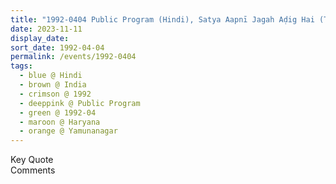 ```yaml
---
title: "1992-0404 Public Program (Hindi), Satya Aapnī Jagah Aḍig Hai (Truth is Immovable in Its Place), Yamunānagar, Haryana, India"
date: 2023-11-11
display_date: 
sort_date: 1992-04-04
permalink: /events/1992-0404
tags:
  - blue @ Hindi
  - brown @ India
  - crimson @ 1992
  - deeppink @ Public Program
  - green @ 1992-04
  - maroon @ Haryana
  - orange @ Yamunanagar
---
```


<wave-list>
  <list-title color="green" width="75">Key Quote</list-title>
  <list-item color="BlanchedAlmond"  width="200"></list-item>
  <list-item color="Lavender"></list-item>
  <list-item color="BlanchedAlmond"></list-item>
</wave-list>

<br>

<wave-list>
  <list-title color="green" width="75">Comments</list-title>
  <list-item color="BlanchedAlmond"  width="200"></list-item>
  <list-item color="Lavender"></list-item>
  <list-item color="BlanchedAlmond"></list-item>
</wave-list>